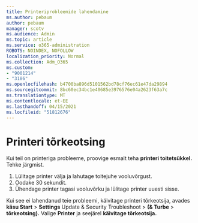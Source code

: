 ```yaml
---
title: Printeriprobleemide lahendamine
ms.author: pebaum
author: pebaum
manager: scotv
ms.audience: Admin
ms.topic: article
ms.service: o365-administration
ROBOTS: NOINDEX, NOFOLLOW
localization_priority: Normal
ms.collection: Adm_O365
ms.custom:
- "9001214"
- "3186"
ms.openlocfilehash: b4700ba896d5101562bd78cf76ec61e47da29894
ms.sourcegitcommit: 8bc60ec34bc1e40685e3976576e04a2623f63a7c
ms.translationtype: MT
ms.contentlocale: et-EE
ms.lasthandoff: 04/15/2021
ms.locfileid: "51812676"
---
```

# <a name="troubleshoot-your-printer"></a>Printeri tõrkeotsing

Kui teil on printeriga probleeme, proovige esmalt teha **printeri toitetsükkel.** Tehke järgmist.

1. Lülitage printer välja ja lahutage toitejuhe vooluvõrgust.
2. Oodake 30 sekundit.
3. Ühendage printer tagasi vooluvõrku ja lülitage printer uuesti sisse.

Kui see ei lahendanud teie probleemi, käivitage printeri tõrkeotsija, avades **käsu Start**  >  **Settings** Update & Security Troubleshoot  >  **(& Turbe**  >  **tõrkeotsing).** Valige **Printer** ja seejärel **käivitage tõrkeotsija.**